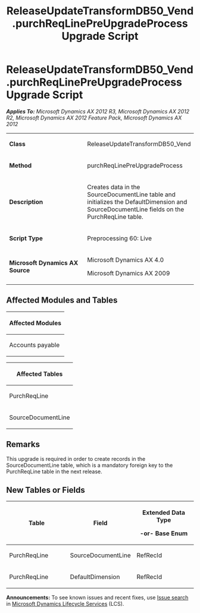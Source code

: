 ﻿---
title: ReleaseUpdateTransformDB50_Vend.purchReqLinePreUpgradeProcess Upgrade Script
TOCTitle: ReleaseUpdateTransformDB50_Vend.purchReqLinePreUpgradeProcess Upgrade Script
ms:assetid: 64da26ef-f647-bcf2-50f3-29e7c7fd0621
ms:mtpsurl: https://msdn.microsoft.com/en-us/library/JJ719191(v=AX.60)
ms:contentKeyID: 49708730
ms.date: 05/18/2015
mtps_version: v=AX.60
---

# ReleaseUpdateTransformDB50\_Vend.purchReqLinePreUpgradeProcess Upgrade Script 


_**Applies To:** Microsoft Dynamics AX 2012 R3, Microsoft Dynamics AX 2012 R2, Microsoft Dynamics AX 2012 Feature Pack, Microsoft Dynamics AX 2012_

<table>
<colgroup>
<col style="width: 50%" />
<col style="width: 50%" />
</colgroup>
<tbody>
<tr class="odd">
<td><p><strong>Class</strong></p></td>
<td><p>ReleaseUpdateTransformDB50_Vend</p></td>
</tr>
<tr class="even">
<td><p><strong>Method</strong></p></td>
<td><p>purchReqLinePreUpgradeProcess</p></td>
</tr>
<tr class="odd">
<td><p><strong>Description</strong></p></td>
<td><p>Creates data in the SourceDocumentLine table and initializes the DefaultDimension and SourceDocumentLine fields on the PurchReqLine table.</p></td>
</tr>
<tr class="even">
<td><p><strong>Script Type</strong></p></td>
<td><p>Preprocessing 60: Live</p></td>
</tr>
<tr class="odd">
<td><p><strong>Microsoft Dynamics AX Source</strong></p></td>
<td><p>Microsoft Dynamics AX 4.0</p>
<p>Microsoft Dynamics AX 2009</p></td>
</tr>
</tbody>
</table>


## Affected Modules and Tables

<table>
<colgroup>
<col style="width: 100%" />
</colgroup>
<thead>
<tr class="header">
<th><p>Affected Modules</p></th>
</tr>
</thead>
<tbody>
<tr class="odd">
<td><p>Accounts payable</p></td>
</tr>
</tbody>
</table>


<table>
<colgroup>
<col style="width: 100%" />
</colgroup>
<thead>
<tr class="header">
<th><p>Affected Tables</p></th>
</tr>
</thead>
<tbody>
<tr class="odd">
<td><p>PurchReqLine</p></td>
</tr>
<tr class="even">
<td><p>SourceDocumentLine</p></td>
</tr>
</tbody>
</table>


## Remarks

This upgrade is required in order to create records in the SourceDocumentLine table, which is a mandatory foreign key to the PurchReqLine table in the next release.

## New Tables or Fields

<table>
<colgroup>
<col style="width: 33%" />
<col style="width: 33%" />
<col style="width: 33%" />
</colgroup>
<thead>
<tr class="header">
<th><p>Table</p></th>
<th><p>Field</p></th>
<th><p>Extended Data Type</p>
<p>-or- Base Enum</p></th>
</tr>
</thead>
<tbody>
<tr class="odd">
<td><p>PurchReqLine</p></td>
<td><p>SourceDocumentLine</p></td>
<td><p>RefRecId</p></td>
</tr>
<tr class="even">
<td><p>PurchReqLine</p></td>
<td><p>DefaultDimension</p></td>
<td><p>RefRecId</p></td>
</tr>
</tbody>
</table>

  
**Announcements:** To see known issues and recent fixes, use [Issue search](http://go.microsoft.com/fwlink/?linkid=389258) in [Microsoft Dynamics Lifecycle Services](http://go.microsoft.com/fwlink/?linkid=306505) (LCS).

